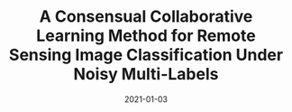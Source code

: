 ---
date: 2021-01-03

title: A Consensual Collaborative Learning Method for Remote Sensing Image Classification Under Noisy Multi-Labels

description: |
    This repository contains the code for our multi-label learning method based on the idea of co-training for scene classification of remote sensing (RS) images with noisy labels. Our proposed Consensual Collaborative Multi-Label Learning (CCML) method identifies, ranks and corrects training images with noisy multi-labels through four main modules: 1) discrepancy module; 2) group lasso module; 3) flipping module; and 4) swap module. The discrepancy module ensures that the two networks learn diverse features, while obtaining the same predictions. The group lasso module detects the potentially noisy labels by estimating the label uncertainty based on the aggregation of two collaborative networks. The flipping module corrects the identified noisy labels, whereas the swap module exchanges the ranking information between the two networks. The code is written in Tensorflow 2.

repositories:
    - name: CCML @RSiM-Git
      link: https://git.tu-berlin.de/rsim/CCML/

accompanying_paper:
    title: A Consensual Collaborative Learning Method for Remote Sensing Image Classification Under Noisy Multi-Labels
    link: https://arxiv.org/abs/2105.05496

contact_people:
    - name: Ahmet Kerem Aksoy
      link: /team/members/ahmet-kerem-aksoy

---